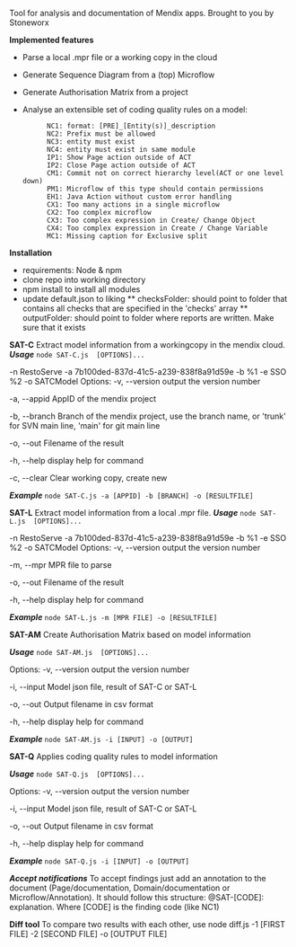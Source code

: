 Tool for analysis and documentation of Mendix apps. 
Brought to you by Stoneworx

**Implemented features**
* Parse a local .mpr file or a working copy in the cloud
* Generate Sequence Diagram from a (top) Microflow
* Generate Authorisation Matrix from a project
* Analyse an extensible set of coding quality rules on a model:
  
            NC1: format: [PRE]_[Entity(s)]_description
            NC2: Prefix must be allowed
            NC3: entity must exist
            NC4: entity must exist in same module
            IP1: Show Page action outside of ACT
            IP2: Close Page action outside of ACT
            CM1: Commit not on correct hierarchy level(ACT or one level down)
            PM1: Microflow of this type should contain permissions
            EH1: Java Action without custom error handling
            CX1: Too many actions in a single microflow
            CX2: Too complex microflow
            CX3: Too complex expression in Create/ Change Object
            CX4: Too complex expression in Create / Change Variable
            MC1: Missing caption for Exclusive split
  
**Installation**
* requirements: Node & npm
* clone repo into working directory
* npm install to install all modules
* update default.json to liking
** checksFolder: should point to folder that contains all checks that are specified in the 'checks' array 
** outputFolder: should point to folder where reports are written. Make sure that it exists

**SAT-C**
Extract model information from a workingcopy in the mendix cloud.
***Usage***
```node SAT-C.js  [OPTIONS]...```

 -n RestoServe -a 7b100ded-837d-41c5-a239-838f8a91d59e -b %1 -e SSO %2 -o SATCModel
Options:
  -v, --version                  output the version number
  
  -a, --appid <appid>            AppID of the mendix project
  
  -b, --branch <branch name>     Branch of the mendix project, use the branch name, or 'trunk' for SVN main line, 'main' for git main line
   
  -o, --out <output file>   Filename of the result

  -h, --help                     display help for command

  -c, --clear                    Clear working copy, create new

***Example***
```node SAT-C.js -a [APPID] -b [BRANCH] -o [RESULTFILE]```

**SAT-L**
Extract model information from a local .mpr file.
***Usage***
```node SAT-L.js  [OPTIONS]...```

 -n RestoServe -a 7b100ded-837d-41c5-a239-838f8a91d59e -b %1 -e SSO %2 -o SATCModel
Options:
  -v, --version                  output the version number
  
  -m, --mpr <mpr file>    MPR file to parse

  -o, --out <output file>   Filename of the result

  -h, --help                     display help for command

***Example***
```node SAT-L.js -m [MPR FILE] -o [RESULTFILE]```

**SAT-AM**
Create Authorisation Matrix based on model information

***Usage***
```node SAT-AM.js  [OPTIONS]...```

 Options:
  -v, --version                  output the version number
  
  -i, --input <model file>    Model json file, result of SAT-C or SAT-L

  -o, --out <output file>   Output filename in csv format

  -h, --help                     display help for command

***Example***
```node SAT-AM.js -i [INPUT] -o [OUTPUT]```

**SAT-Q**
Applies coding quality rules to model information

***Usage***
```node SAT-Q.js  [OPTIONS]...```

 Options:
  -v, --version                  output the version number
  
  -i, --input <model file>    Model json file, result of SAT-C or SAT-L

  -o, --out <output file>   Output filename in csv format

  -h, --help                     display help for command

***Example***
```node SAT-Q.js -i [INPUT] -o [OUTPUT]```

***Accept notifications***
  To accept findings just add an annotation to the document (Page/documentation, Domain/documentation or Microflow/Annotation). It should follow this structure:
  @SAT-[CODE]: explanation. Where [CODE] is the finding code (like NC1)





  **Diff tool**
  To compare two results with each other, use node diff.js -1 [FIRST FILE] -2 [SECOND FILE] -o [OUTPUT FILE]

  

  
